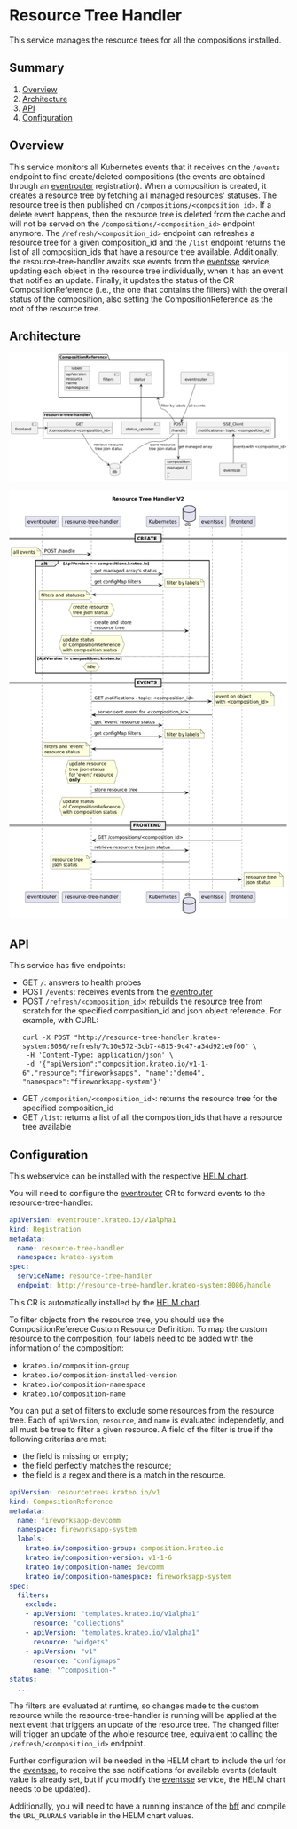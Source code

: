 # Resource Tree Handler

This service manages the resource trees for all the compositions installed.

## Summary

1. [Overview](#overview)
2. [Architecture](#architecture)
3. [API](#api)
4. [Configuration](#configuration)

## Overview

This service monitors all Kubernetes events that it receives on the `/events` endpoint to find create/deleted compositions (the events are obtained through an [eventrouter](http://github.com/krateoplatformops/eventrouter/) registration). When a composition is created, it creates a resource tree by fetching all managed resources' statuses. The resource tree is then published on `/compositions/<composition_id>`. If a delete event happens, then the resource tree is deleted from the cache and will not be served on the `/compositions/<composition_id>` endpoint anymore. The `/refresh/<composition_id>` endpoint can refreshes a resource tree for a given composition_id and the `/list` endpoint returns the list of all composition_ids that have a resource tree available. Additionally, the resource-tree-handler awaits sse events from the [eventsse](http://github.com/krateoplatformops/eventsse/) service, updating each object in the resource tree individually, when it has an event that notifies an update. Finally, it updates the status of the CR CompositionReference (i.e., the one that contains the filters) with the overall status of the composition, also setting the CompositionReference as the root of the resource tree.

## Architecture

![Resource Tree Handler](_diagrams/architecture.png)

![Resource Tree Handler sequence diagram](_diagrams/sequence_diagram.png)

## API

This service has five endpoints: 
- GET `/`: answers to health probes
- POST `/events`: receives events from the [eventrouter](http://github.com/krateoplatformops/eventrouter/)
- POST `/refresh/<composition_id>`: rebuilds the resource tree from scratch for the specified composition_id and json object reference. For example, with CURL:
  ```
  curl -X POST "http://resource-tree-handler.krateo-system:8086/refresh/7c10e572-3cb7-4815-9c47-a34d921e0f60" \
   -H 'Content-Type: application/json' \
   -d '{"apiVersion":"composition.krateo.io/v1-1-6","resource":"fireworksapps", "name":"demo4", "namespace":"fireworksapp-system"}'
  ```
- GET `/composition/<composition_id>`: returns the resource tree for the specified composition_id
- GET `/list`: returns a list of all the composition_ids that have a resource tree available

## Configuration
This webservice can be installed with the respective [HELM chart](http://github.com/krateoplatformops/resource-tree-handler-chart).

You will need to configure the [eventrouter](http://github.com/krateoplatformops/eventrouter) CR to forward events to the resource-tree-handler:
```yaml
apiVersion: eventrouter.krateo.io/v1alpha1
kind: Registration
metadata:
  name: resource-tree-handler
  namespace: krateo-system
spec:
  serviceName: resource-tree-handler
  endpoint: http://resource-tree-handler.krateo-system:8086/handle
```
This CR is automatically installed by the [HELM chart](http://github.com/krateoplatformops/resource-tree-handler-chart).

To filter objects from the resource tree, you should use the CompositionReferece Custom Resource Definition. To map the custom resource to the composition, four labels need to be added with the information of the composition:
 - `krateo.io/composition-group`
 - `krateo.io/composition-installed-version`
 - `krateo.io/composition-namespace`
 - `krateo.io/composition-name`

You can put a set of filters to exclude some resources from the resource tree. Each of `apiVersion`, `resource`, and `name` is evaluated independetly, and all must be true to filter a given resource. A field of the filter is true if the following criterias are met:
 - the field is missing or empty;
 - the field perfectly matches the resource;
 - the field is a regex and there is a match in the resource.

```yaml
apiVersion: resourcetrees.krateo.io/v1
kind: CompositionReference
metadata:
  name: fireworksapp-devcomm
  namespace: fireworksapp-system
  labels:
    krateo.io/composition-group: composition.krateo.io
    krateo.io/composition-version: v1-1-6
    krateo.io/composition-name: devcomm
    krateo.io/composition-namespace: fireworksapp-system
spec:
  filters:
    exclude:
    - apiVersion: "templates.krateo.io/v1alpha1"
      resource: "collections"
    - apiVersion: "templates.krateo.io/v1alpha1"
      resource: "widgets"
    - apiVersion: "v1"
      resource: "configmaps"
      name: "^composition-"
status:
  ...
```

The filters are evaluated at runtime, so changes made to the custom resource while the resource-tree-handler is running will be applied at the next event that triggers an update of the resource tree. The changed filter will trigger an update of the whole resource tree, equivalent to calling the `/refresh/<composition_id>` endpoint.

Further configuration will be needed in the HELM chart to include the url for the [eventsse](http://github.com/krateoplatformops/eventsse/), to receive the sse notifications for available events (default value is already set, but if you modify the [eventsse](http://github.com/krateoplatformops/eventsse/) service, the HELM chart needs to be updated).

Additionally, you will need to have a running instance of the [bff](http://github.com/krateoplatformops/bff) and compile the `URL_PLURALS` variable in the HELM chart values.